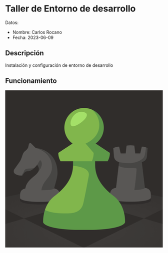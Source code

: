 # Taller de Entorno de desarrollo 

Datos: 

- Nombre: Carlos Rocano
- Fecha: 2023-06-09

## Descripción

Instalación y configuración de entorno de desarrollo

## Funcionamiento 

![](img/unnamed.jpg)

